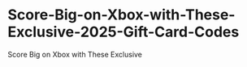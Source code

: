 # Score-Big-on-Xbox-with-These-Exclusive-2025-Gift-Card-Codes
Score Big on Xbox with These Exclusive 

